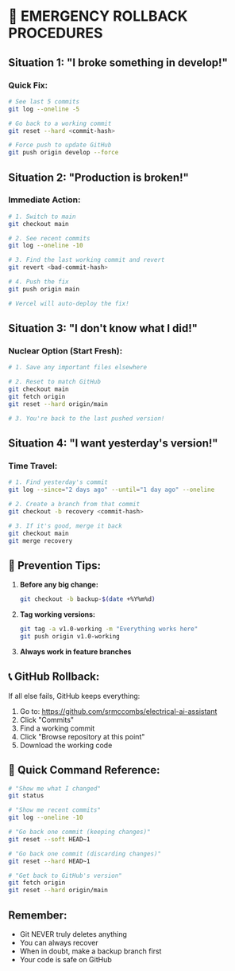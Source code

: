 # 🚨 EMERGENCY ROLLBACK PROCEDURES

## Situation 1: "I broke something in develop!"

### Quick Fix:
```bash
# See last 5 commits
git log --oneline -5

# Go back to a working commit
git reset --hard <commit-hash>

# Force push to update GitHub
git push origin develop --force
```

## Situation 2: "Production is broken!"

### Immediate Action:
```bash
# 1. Switch to main
git checkout main

# 2. See recent commits
git log --oneline -10

# 3. Find the last working commit and revert
git revert <bad-commit-hash>

# 4. Push the fix
git push origin main

# Vercel will auto-deploy the fix!
```

## Situation 3: "I don't know what I did!"

### Nuclear Option (Start Fresh):
```bash
# 1. Save any important files elsewhere

# 2. Reset to match GitHub
git checkout main
git fetch origin
git reset --hard origin/main

# 3. You're back to the last pushed version!
```

## Situation 4: "I want yesterday's version!"

### Time Travel:
```bash
# 1. Find yesterday's commit
git log --since="2 days ago" --until="1 day ago" --oneline

# 2. Create a branch from that commit
git checkout -b recovery <commit-hash>

# 3. If it's good, merge it back
git checkout main
git merge recovery
```

## 🛟 Prevention Tips:

1. **Before any big change:**
   ```bash
   git checkout -b backup-$(date +%Y%m%d)
   ```

2. **Tag working versions:**
   ```bash
   git tag -a v1.0-working -m "Everything works here"
   git push origin v1.0-working
   ```

3. **Always work in feature branches**

## 📞 GitHub Rollback:

If all else fails, GitHub keeps everything:

1. Go to: https://github.com/srmccombs/electrical-ai-assistant
2. Click "Commits"
3. Find a working commit
4. Click "Browse repository at this point"
5. Download the working code

## 🎯 Quick Command Reference:

```bash
# "Show me what I changed"
git status

# "Show me recent commits"
git log --oneline -10

# "Go back one commit (keeping changes)"
git reset --soft HEAD~1

# "Go back one commit (discarding changes)"
git reset --hard HEAD~1

# "Get back to GitHub's version"
git fetch origin
git reset --hard origin/main
```

## Remember:
- Git NEVER truly deletes anything
- You can always recover
- When in doubt, make a backup branch first
- Your code is safe on GitHub